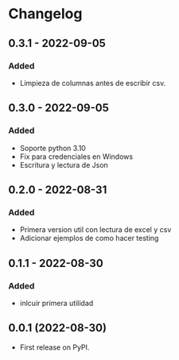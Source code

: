 # Changelog

## 0.3.1 - 2022-09-05

### Added

- Limpieza de columnas antes de escribir csv.


## 0.3.0 - 2022-09-05

### Added

- Soporte python 3.10
- Fix para credenciales en Windows
- Escritura y lectura de Json

## 0.2.0 - 2022-08-31

### Added

- Primera version util con lectura de excel y csv
- Adicionar ejemplos de como hacer testing


## 0.1.1 - 2022-08-30

### Added

- inlcuir primera utilidad

## 0.0.1 (2022-08-30)

* First release on PyPI.
